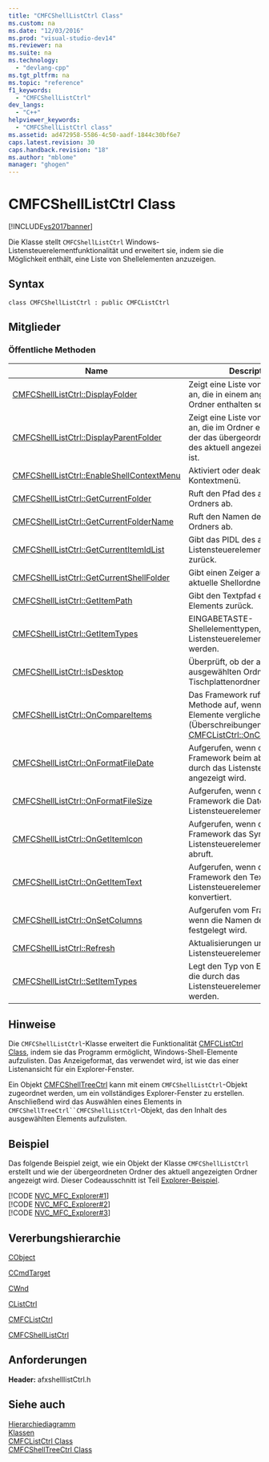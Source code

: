 ```yaml
---
title: "CMFCShellListCtrl Class"
ms.custom: na
ms.date: "12/03/2016"
ms.prod: "visual-studio-dev14"
ms.reviewer: na
ms.suite: na
ms.technology: 
  - "devlang-cpp"
ms.tgt_pltfrm: na
ms.topic: "reference"
f1_keywords: 
  - "CMFCShellListCtrl"
dev_langs: 
  - "C++"
helpviewer_keywords: 
  - "CMFCShellListCtrl class"
ms.assetid: ad472958-5586-4c50-aadf-1844c30bf6e7
caps.latest.revision: 30
caps.handback.revision: "18"
ms.author: "mblome"
manager: "ghogen"
---
```

# CMFCShellListCtrl Class
[!INCLUDE[vs2017banner](../../assembler/inline/includes/vs2017banner.md)]

Die Klasse stellt `CMFCShellListCtrl` Windows\-Listensteuerelementfunktionalität und erweitert sie, indem sie die Möglichkeit enthält, eine Liste von Shellelementen anzuzeigen.  
  
## Syntax  
  
```  
class CMFCShellListCtrl : public CMFCListCtrl  
```  
  
## Mitglieder  
  
### Öffentliche Methoden  
  
|Name|Description|  
|----------|-----------------|  
|[CMFCShellListCtrl::DisplayFolder](../Topic/CMFCShellListCtrl::DisplayFolder.md)|Zeigt eine Liste von Elementen an, die in einem angegebenen Ordner enthalten sein.|  
|[CMFCShellListCtrl::DisplayParentFolder](../Topic/CMFCShellListCtrl::DisplayParentFolder.md)|Zeigt eine Liste von Elementen an, die im Ordner enthalten sein, der das übergeordnete Element des aktuell angezeigten Ordners ist.|  
|[CMFCShellListCtrl::EnableShellContextMenu](../Topic/CMFCShellListCtrl::EnableShellContextMenu.md)|Aktiviert oder deaktiviert das Kontextmenü.|  
|[CMFCShellListCtrl::GetCurrentFolder](../Topic/CMFCShellListCtrl::GetCurrentFolder.md)|Ruft den Pfad des aktuellen Ordners ab.|  
|[CMFCShellListCtrl::GetCurrentFolderName](../Topic/CMFCShellListCtrl::GetCurrentFolderName.md)|Ruft den Namen des aktuellen Ordners ab.|  
|[CMFCShellListCtrl::GetCurrentItemIdList](../Topic/CMFCShellListCtrl::GetCurrentItemIdList.md)|Gibt das PIDL des aktuellen Listensteuerelementelements zurück.|  
|[CMFCShellListCtrl::GetCurrentShellFolder](../Topic/CMFCShellListCtrl::GetCurrentShellFolder.md)|Gibt einen Zeiger auf das aktuelle Shellordner zurück.|  
|[CMFCShellListCtrl::GetItemPath](../Topic/CMFCShellListCtrl::GetItemPath.md)|Gibt den Textpfad eines Elements zurück.|  
|[CMFCShellListCtrl::GetItemTypes](../Topic/CMFCShellListCtrl::GetItemTypes.md)|EINGABETASTE\-Shellelementtypen, die durch das Listensteuerelement angezeigt werden.|  
|[CMFCShellListCtrl::IsDesktop](../Topic/CMFCShellListCtrl::IsDesktop.md)|Überprüft, ob der aktuell ausgewählten Ordner der Tischplattenordner ist.|  
|[CMFCShellListCtrl::OnCompareItems](../Topic/CMFCShellListCtrl::OnCompareItems.md)|Das Framework ruft diese Methode auf, wenn zwei Elemente verglichen werden.  \(Überschreibungen [CMFCListCtrl::OnCompareItems](../Topic/CMFCListCtrl::OnCompareItems.md).\)|  
|[CMFCShellListCtrl::OnFormatFileDate](../Topic/CMFCShellListCtrl::OnFormatFileDate.md)|Aufgerufen, wenn das Framework beim abrufen, das durch das Listensteuerelement angezeigt wird.|  
|[CMFCShellListCtrl::OnFormatFileSize](../Topic/CMFCShellListCtrl::OnFormatFileSize.md)|Aufgerufen, wenn das Framework die Dateigröße eines Listensteuerelements konvertiert.|  
|[CMFCShellListCtrl::OnGetItemIcon](../Topic/CMFCShellListCtrl::OnGetItemIcon.md)|Aufgerufen, wenn das Framework das Symbol eines Listensteuerelementelements abruft.|  
|[CMFCShellListCtrl::OnGetItemText](../Topic/CMFCShellListCtrl::OnGetItemText.md)|Aufgerufen, wenn das Framework den Text eines Listensteuerelementelements konvertiert.|  
|[CMFCShellListCtrl::OnSetColumns](../Topic/CMFCShellListCtrl::OnSetColumns.md)|Aufgerufen vom Framework, wenn die Namen der Spalten festgelegt wird.|  
|[CMFCShellListCtrl::Refresh](../Topic/CMFCShellListCtrl::Refresh.md)|Aktualisierungen und streicht das Listensteuerelement neu.|  
|[CMFCShellListCtrl::SetItemTypes](../Topic/CMFCShellListCtrl::SetItemTypes.md)|Legt den Typ von Elementen ab, die durch das Listensteuerelement angezeigt werden.|  
  
## Hinweise  
 Die `CMFCShellListCtrl`\-Klasse erweitert die Funktionalität [CMFCListCtrl Class](../../mfc/reference/cmfclistctrl-class.md), indem sie das Programm ermöglicht, Windows\-Shell\-Elemente aufzulisten.  Das Anzeigeformat, das verwendet wird, ist wie das einer Listenansicht für ein Explorer\-Fenster.  
  
 Ein Objekt [CMFCShellTreeCtrl](../../mfc/reference/cmfcshelltreectrl-class.md) kann mit einem `CMFCShellListCtrl`\-Objekt zugeordnet werden, um ein vollständiges Explorer\-Fenster zu erstellen.  Anschließend wird das Auswählen eines Elements in `CMFCShellTreeCtrl``CMFCShellListCtrl`\-Objekt, das den Inhalt des ausgewählten Elements aufzulisten.  
  
## Beispiel  
 Das folgende Beispiel zeigt, wie ein Objekt der Klasse `CMFCShellListCtrl` erstellt und wie der übergeordneten Ordner des aktuell angezeigten Ordner angezeigt wird.  Dieser Codeausschnitt ist Teil [Explorer\-Beispiel](../../top/visual-cpp-samples.md).  
  
 [!CODE [NVC_MFC_Explorer#1](../CodeSnippet/VS_Snippets_Misc/NVC_MFC_Explorer#1)]  
[!CODE [NVC_MFC_Explorer#2](../CodeSnippet/VS_Snippets_Misc/NVC_MFC_Explorer#2)]  
[!CODE [NVC_MFC_Explorer#3](../CodeSnippet/VS_Snippets_Misc/NVC_MFC_Explorer#3)]  
  
## Vererbungshierarchie  
 [CObject](../../mfc/reference/cobject-class.md)  
  
 [CCmdTarget](../../mfc/reference/ccmdtarget-class.md)  
  
 [CWnd](../../mfc/reference/cwnd-class.md)  
  
 [CListCtrl](../../mfc/reference/clistctrl-class.md)  
  
 [CMFCListCtrl](../../mfc/reference/cmfclistctrl-class.md)  
  
 [CMFCShellListCtrl](../../mfc/reference/cmfcshelllistctrl-class.md)  
  
## Anforderungen  
 **Header:** afxshelllistCtrl.h  
  
## Siehe auch  
 [Hierarchiediagramm](../../mfc/hierarchy-chart.md)   
 [Klassen](../../mfc/reference/mfc-classes.md)   
 [CMFCListCtrl Class](../../mfc/reference/cmfclistctrl-class.md)   
 [CMFCShellTreeCtrl Class](../../mfc/reference/cmfcshelltreectrl-class.md)